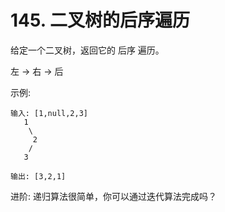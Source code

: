 # 145. 二叉树的后序遍历

给定一个二叉树，返回它的 后序 遍历。

左 -> 右 -> 后

示例:

````
输入: [1,null,2,3]  
   1
    \
     2
    /
   3 

输出: [3,2,1]
````

进阶: 递归算法很简单，你可以通过迭代算法完成吗？
